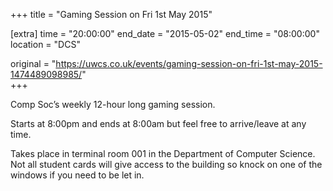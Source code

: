 +++
title = "Gaming Session on Fri 1st May 2015"

[extra]
time = "20:00:00"
end_date = "2015-05-02"
end_time = "08:00:00"
location = "DCS"

original = "https://uwcs.co.uk/events/gaming-session-on-fri-1st-may-2015-1474489098985/"    
+++

Comp Soc’s weekly 12-hour long gaming session.

Starts at 8:00pm and ends at 8:00am but feel free to arrive/leave at any time.

Takes place in terminal room 001 in the Department of Computer Science. Not all student cards will give access to the building so knock on one of the windows if you need to be let in.

